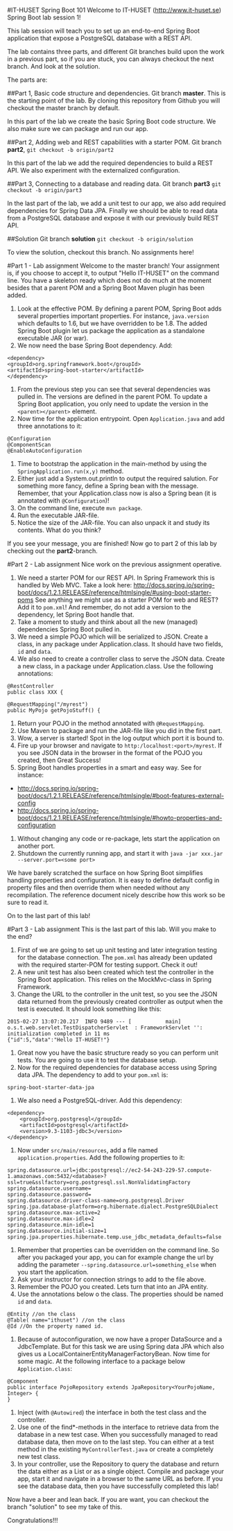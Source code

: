 #IT-HUSET Spring Boot 101
Welcome to IT-HUSET (http://www.it-huset.se) Spring Boot lab session 1!

This lab session will teach you to set up an end-to-end Spring Boot application that expose a PostgreSQL database with a REST API.

The lab contains three parts, and different Git branches build upon the work in a previous part, so if you are stuck, you can always checkout the
next branch. And look at the solution.

The parts are:

##Part 1, Basic code structure and dependencies.
Git branch **master**. This is the starting point of the lab. By cloning this repository from Github you will checkout the master branch by default.

In this part of the lab we create the basic Spring Boot code structure. We also make sure we can package and run our app.

##Part 2, Adding web and REST capabilities with a starter POM.
Git branch **part2**, `git checkout -b origin/part2`

In this part of the lab we add the required dependencies to build a REST API. We also experiment with the externalized configuration.

##Part 3, Connecting to a database and reading data.
Git branch **part3** `git checkout -b origin/part3`

In the last part of the lab, we add a unit test to our app, we also add required dependencies for Spring Data JPA.
Finally we should be able to read data from a PostgreSQL database and expose it with our previously build REST API.

##Solution
Git branch **solution** `git checkout -b origin/solution`

To view the solution, checkout this branch. No assignments here!

#Part 1 - Lab assignment
Welcome to the master branch! Your assignment is, if you choose to accept it, to output "Hello IT-HUSET" on the command line.
You have a skeleton ready which does not do much at the moment besides that a parent POM and a Spring Boot Maven plugin has been added.

1. Look at the effective POM. By defining a parent POM, Spring Boot adds several properties important properties.
For instance, `java.version` which defaults to 1.6, but we have overridden to be 1.8.
The added Spring Boot plugin let us package the application as a standalone executable JAR (or war).
1. We now need the base Spring Boot dependency. Add:
```
<dependency>
<groupId>org.springframework.boot</groupId>
<artifactId>spring-boot-starter</artifactId>
</dependency>
```
1. From the previous step you can see that several dependencies was pulled in. The versions are defined in the parent POM.
To update a Spring Boot application, you only need to update the version in the `<parent></parent>` element.
1. Now time for the application entrypoint. Open `Application.java` and add three annotations to it:
```
@Configuration
@ComponentScan
@EnableAutoConfiguration
```
1. Time to bootstrap the application in the main-method by using the `SpringApplication.run(x,y)` method.
1. Either just add a System.out.println to output the required salution. For something more fancy, define a Spring bean with the message.
Remember, that your Application.class now is also a Spring bean (it is annotated with `@Configuration`)!
1. On the command line, execute `mvn package`.
1. Run the executable JAR-file.
1. Notice the size of the JAR-file. You can also unpack it and study its contents. What do you think?

If you see your message, you are finished! Now go to part 2 of this lab by checking out the **part2**-branch.

#Part 2 - Lab assignment
Nice work on the previous assignment operative.

1. We need a starter POM for our REST API. In Spring Framework this is handled by Web MVC.
Take a look here: http://docs.spring.io/spring-boot/docs/1.2.1.RELEASE/reference/htmlsingle/#using-boot-starter-poms
See anything we might use as a starter POM for web and REST? Add it to `pom.xml`! And remember, do not add a version to the
dependency, let Spring Boot handle that.
1. Take a moment to study and think about all the new (managed) dependencies Spring Boot pulled in.
1. We need a simple POJO which will be serialized to JSON. Create a class, in any package under Application.class.
It should have two fields, `id` and `data`.
1. We also need to create a controller class to serve the JSON data. Create a new class, in a package under Application.class.
Use the following annotations:
```
@RestController
public class XXX {
```
```
@RequestMapping("/myrest")
public MyPojo getPojoStuff() {
```
1. Return your POJO in the method annotated with `@RequestMapping`.
1. Use Maven to package and run the JAR-file like you did in the first part.
1. Wow, a server is started! Spot in the log output which port it is bound to.
1. Fire up your browser and navigate to `http:/localhost:<port>/myrest`.
If you see JSON data in the browser in the format of the POJO you created, then Great Success!
1. Spring Boot handles properties in a smart and easy way. See for instance:
  * http://docs.spring.io/spring-boot/docs/1.2.1.RELEASE/reference/htmlsingle/#boot-features-external-config
  * http://docs.spring.io/spring-boot/docs/1.2.1.RELEASE/reference/htmlsingle/#howto-properties-and-configuration
1. Without changing any code or re-package, lets start the application on another port.
1. Shutdown the currently running app, and start it with `java -jar xxx.jar --server.port=<some port>`

We have barely scratched the surface on how Spring Boot simplifies handling properties and configuration. It is easy to define default config
in property files and then override them when needed without any recompilation.
The reference document nicely describe how this work so be sure to read it.

On to the last part of this lab!

#Part 3 - Lab assignment
This is the last part of this lab. Will you make to the end?

1. First of we are going to set up unit testing and later integration testing for the database connection.
The `pom.xml` has already been updated with the required starter-POM for testing support. Check it out!
1. A new unit test has also been created which test the controller in the Spring Boot application. This relies on the MockMvc-class in
Spring Framework.
1. Change the URL to the controller in the unit test, so you see the JSON data returned from the previously created controller as output
when the test is executed. It should look something like this:
```
2015-02-27 13:07:20.217  INFO 9489 --- [           main] o.s.t.web.servlet.TestDispatcherServlet  : FrameworkServlet '': initialization completed in 11 ms
{"id":5,"data":"Hello IT-HUSET!"}
```
1. Great now you have the basic structure ready so you can perform unit tests. You are going to use it to test the database setup.
1. Now for the required dependencies for database access using Spring data JPA. The dependency to add to your `pom.xml` is:
```
spring-boot-starter-data-jpa
```
1. We also need a PostgreSQL-driver. Add this dependency:
```
<dependency>
    <groupId>org.postgresql</groupId>
    <artifactId>postgresql</artifactId>
    <version>9.3-1103-jdbc3</version>
</dependency>
```
1. Now under `src/main/resources`, add a file named `application.properties`. Add the following properties to it:
```
spring.datasource.url=jdbc:postgresql://ec2-54-243-229-57.compute-1.amazonaws.com:5432/<database>?ssl=true&sslfactory=org.postgresql.ssl.NonValidatingFactory
spring.datasource.username=
spring.datasource.password=
spring.datasource.driver-class-name=org.postgresql.Driver
spring.jpa.database-platform=org.hibernate.dialect.PostgreSQLDialect
spring.datasource.max-active=2
spring.datasource.max-idle=2
spring.datasource.min-idle=1
spring.datasource.initial-size=1
spring.jpa.properties.hibernate.temp.use_jdbc_metadata_defaults=false
```
1. Remember that properties can be overridden on the command line. So after you packaged your app, you can for example
change the url by adding the parameter `--spring.datasource.url=something_else` when you start the application.
1. Ask your instructor for connection strings to add to the file above.
1. Remember the POJO you created. Lets turn that into an JPA entity.
1. Use the annotations below o the class. The properties should be named `id` and `data`.
```
@Entity //on the class
@Table( name="ithuset") //on the class
@Id //On the property named id.
```
1. Because of autoconfiguration, we now have a proper DataSource and a JdbcTemplate. But for this task we are using Spring data JPA
which also gives us a LocalContainerEntityManagerFactoryBean. Now time for some magic. At the following interface
to a package below `Application.class`:
  ```
  @Component
  public interface PojoRepository extends JpaRepository<YourPojoName, Integer> {
  }
  ```
1. Inject (with `@Autowired`) the interface in both the test class and the controller.
1. Use one of the find*-methods in the interface to retrieve data from the database in a new test case. When
you successfully managed to read database data, then move on to the last step. You can either at a test method in the
existing `MyControllerTest.java` or create a completely new test class.
1. In your controller, use the Repository to query the database and return the data either as a List or as a single object.
Compile and package your app, start it and navigate in a browser to the same URL as before. If you see the database data, then you
have successfully completed this lab!

Now have a beer and lean back. If you are want, you can checkout the branch "solution" to see my take of this.

Congratulations!!!
